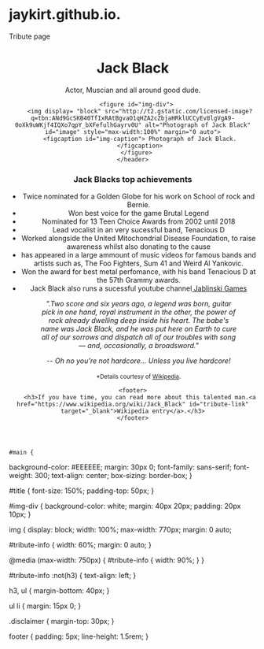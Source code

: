 # jaykirt.github.io.
Tribute page 
<!DOCTYPE html>
<html lang="en">
    <head>
            <meta charset="utf-8">
            <title> Stylers Conference</title>
            <link rel="stylesheet" href="styles.css">
    </head>

<main id="main">
    <header>
      <div id="title">
        <h1> Jack Black</h1>
        <p> Actor, Muscian and all around good dude. </p>
 </div>


      <figure id="img-div">
        <img display= "block" src="http://t2.gstatic.com/licensed-image?q=tbn:ANd9GcSKB40TfIxRAtBgvaO1qHZA2cZbjaHRklUCCyEv8lgVgA9-0oXk9uWKjf4IQXo7qpY_bXFefulhGayrv0U" alt="Photograph of Jack Black" id="image" style="max-width:100%" margin="0 auto">
        <figcaption id="img-caption"> Photograph of Jack Black.
        </figcaption>
      </figure>
    </header>
  
<main id="tribute-info">
<h3> Jack Blacks top achievements</h3>
  <ul>
    <li> Twice nominated for a Golden Globe for his work on School of rock and Bernie. </li>
    <li> Won best voice for the game Brutal Legend </li>
    <li> Nominated for 13 Teen Choice Awards from 2002 until 2018 </li>
    <li> Lead vocalist in an very sucessful band, Tenacious D </li>
    <li> Worked alongside the United Mitochondrial Disease Foundation, to raise awareness whilst also donating to the cause</li>
    <li> has appeared in a large ammount of music videos for famous bands and artists such as, The Foo Fighters, Sum 41 and Weird Al Yankovic. </li>
<li> Won the award for best metal perfomance, with his band Tenacious D at the 57th Grammy awards. </li>
<li>Jack Black also runs a sucessful youtube channel<a href="https://www.youtube.com/channel/UCuriCa9loP_OsH75_5j8M5w" target="_blank"> Jablinski Games </a> </li>
<figure>
    <p><em>".Two score and six years ago, a legend was born, guitar pick in one hand, royal instrument in the other, the power of rock already dwelling deep inside his heart. The babe's name was Jack Black, and he was put here on Earth to cure all of our sorrows and dispatch all of our troubles with song — and, occasionally, a broadsword."</em></p>
    <figcaption><em>-- Oh no you're not hardcore... Unless you live hardcore!</em></figcaption>
</figure>
<p><small>*Details courtesy of <a href="https://www.wikipedia.org/wiki/Jack_Black">Wikipedia</a></small>.</p>
</main>
   
    <footer>
        <h3>If you have time, you can read more about this talented man.<a href="https://www.wikipedia.org/wiki/Jack_Black" id="tribute-link" target="_blank">Wikipedia entry</a>.</h3>
    </footer>
  </main> 

    
    #main {
  background-color: #EEEEEE;
  margin: 30px 0;
  font-family: sans-serif; 
  font-weight: 300;
  text-align: center;
  box-sizing: border-box;
}

#title {
  font-size: 150%;
  padding-top: 50px;
}

#img-div {
  background-color: white;
  margin: 40px 20px;
  padding: 20px 10px;
}

img {
    display: block;
    width: 100%;
    max-width: 770px;
    margin: 0 auto;

#tribute-info {
  width: 60%;
  margin: 0 auto;
}

@media (max-width: 750px) {
  #tribute-info {
    width: 90%;
  }
}

#tribute-info :not(h3) {
  text-align: left;
}

h3, ul {
  margin-bottom: 40px;
}

ul li {
  margin: 15px 0;
}

.disclaimer {
  margin-top: 30px;
}


footer {
  padding: 5px;
  line-height: 1.5rem;
}
